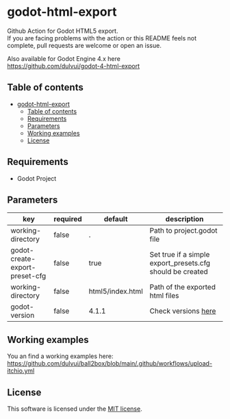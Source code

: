 # godot-html-export
Github Action for Godot HTML5 export.  
If you are facing problems with the action or this README feels not complete, pull requests are welcome or open an issue.

Also available for Godot Engine 4.x here  
https://github.com/dulvui/godot-4-html-export

## Table of contents
- [godot-html-export](#godot-html-export)
  - [Table of contents](#table-of-contents)
  - [Requirements](#requirements)
  - [Parameters](#parameters)
  - [Working examples](#working-examples)
  - [License](#license)

## Requirements
 - Godot Project

## Parameters
| key | required | default | description |
| ----|----------|---------|-------------|
| working-directory | false | . | Path to project.godot file |
| godot-create-export-preset-cfg | false | true | Set true if a simple export_presets.cfg should be created |
| working-directory | false | html5/index.html | Path of the exported html files |
| godot-version | false | 4.1.1 | Check versions [here](https://downloads.tuxfamily.org/godotengine/) |


## Working examples
You an find a working examples here:  
https://github.com/dulvui/ball2box/blob/main/.github/workflows/upload-itchio.yml

## License
This software is licensed under the [MIT license](LICENSE).
